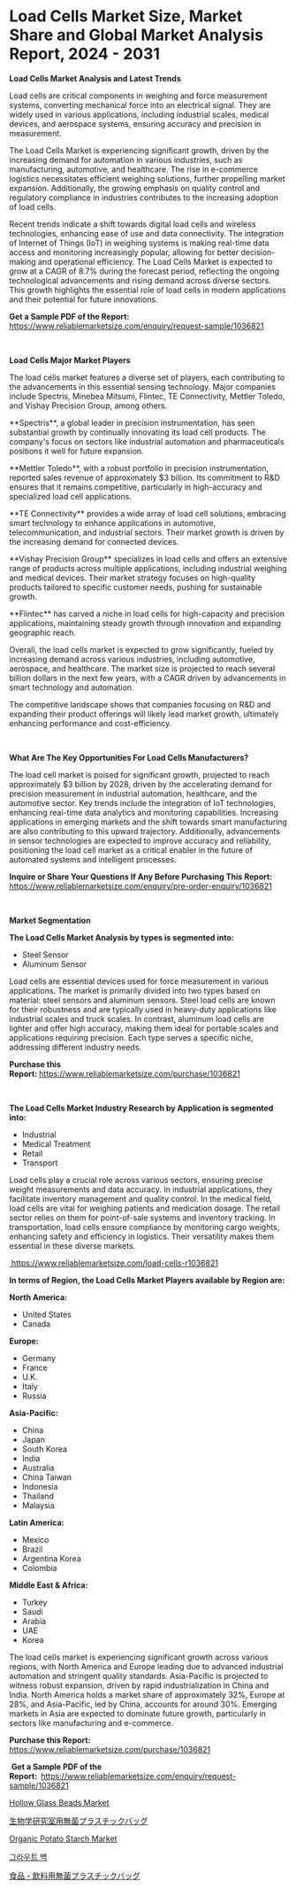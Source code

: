 <p><h1>Load Cells Market Size, Market Share and Global Market Analysis Report, 2024 - 2031</h1></p><p><strong>Load Cells Market Analysis and Latest Trends</strong></p>
<p><p>Load cells are critical components in weighing and force measurement systems, converting mechanical force into an electrical signal. They are widely used in various applications, including industrial scales, medical devices, and aerospace systems, ensuring accuracy and precision in measurement.</p><p>The Load Cells Market is experiencing significant growth, driven by the increasing demand for automation in various industries, such as manufacturing, automotive, and healthcare. The rise in e-commerce logistics necessitates efficient weighing solutions, further propelling market expansion. Additionally, the growing emphasis on quality control and regulatory compliance in industries contributes to the increasing adoption of load cells.</p><p>Recent trends indicate a shift towards digital load cells and wireless technologies, enhancing ease of use and data connectivity. The integration of Internet of Things (IoT) in weighing systems is making real-time data access and monitoring increasingly popular, allowing for better decision-making and operational efficiency. The Load Cells Market is expected to grow at a CAGR of 8.7% during the forecast period, reflecting the ongoing technological advancements and rising demand across diverse sectors. This growth highlights the essential role of load cells in modern applications and their potential for future innovations.</p></p>
<p><strong>Get a Sample PDF of the Report:&nbsp;</strong> <a href="https://www.reliablemarketsize.com/enquiry/request-sample/1036821">https://www.reliablemarketsize.com/enquiry/request-sample/1036821</a></p>
<p>&nbsp;</p>
<p><strong>Load Cells Major Market Players</strong></p>
<p><p>The load cells market features a diverse set of players, each contributing to the advancements in this essential sensing technology. Major companies include Spectris, Minebea Mitsumi, Flintec, TE Connectivity, Mettler Toledo, and Vishay Precision Group, among others.</p><p>**Spectris**, a global leader in precision instrumentation, has seen substantial growth by continually innovating its load cell products. The company's focus on sectors like industrial automation and pharmaceuticals positions it well for future expansion.</p><p>**Mettler Toledo**, with a robust portfolio in precision instrumentation, reported sales revenue of approximately $3 billion. Its commitment to R&D ensures that it remains competitive, particularly in high-accuracy and specialized load cell applications.</p><p>**TE Connectivity** provides a wide array of load cell solutions, embracing smart technology to enhance applications in automotive, telecommunication, and industrial sectors. Their market growth is driven by the increasing demand for connected devices.</p><p>**Vishay Precision Group** specializes in load cells and offers an extensive range of products across multiple applications, including industrial weighing and medical devices. Their market strategy focuses on high-quality products tailored to specific customer needs, pushing for sustainable growth.</p><p>**Flintec** has carved a niche in load cells for high-capacity and precision applications, maintaining steady growth through innovation and expanding geographic reach.</p><p>Overall, the load cells market is expected to grow significantly, fueled by increasing demand across various industries, including automotive, aerospace, and healthcare. The market size is projected to reach several billion dollars in the next few years, with a CAGR driven by advancements in smart technology and automation.</p><p>The competitive landscape shows that companies focusing on R&D and expanding their product offerings will likely lead market growth, ultimately enhancing performance and cost-efficiency.</p></p>
<p>&nbsp;</p>
<p><strong>What Are The Key Opportunities For Load Cells Manufacturers?</strong></p>
<p><p>The load cell market is poised for significant growth, projected to reach approximately $3 billion by 2028, driven by the accelerating demand for precision measurement in industrial automation, healthcare, and the automotive sector. Key trends include the integration of IoT technologies, enhancing real-time data analytics and monitoring capabilities. Increasing applications in emerging markets and the shift towards smart manufacturing are also contributing to this upward trajectory. Additionally, advancements in sensor technologies are expected to improve accuracy and reliability, positioning the load cell market as a critical enabler in the future of automated systems and intelligent processes.</p></p>
<p><strong>Inquire or Share Your Questions If Any Before Purchasing This Report:</strong> <a href="https://www.reliablemarketsize.com/enquiry/pre-order-enquiry/1036821">https://www.reliablemarketsize.com/enquiry/pre-order-enquiry/1036821</a></p>
<p>&nbsp;</p>
<p><strong>Market Segmentation</strong></p>
<p><strong>The Load Cells Market Analysis by types is segmented into:</strong></p>
<p><ul><li>Steel Sensor</li><li>Aluminum Sensor</li></ul></p>
<p><p>Load cells are essential devices used for force measurement in various applications. The market is primarily divided into two types based on material: steel sensors and aluminum sensors. Steel load cells are known for their robustness and are typically used in heavy-duty applications like industrial scales and truck scales. In contrast, aluminum load cells are lighter and offer high accuracy, making them ideal for portable scales and applications requiring precision. Each type serves a specific niche, addressing different industry needs.</p></p>
<p><strong>Purchase this Report:&nbsp;</strong><a href="https://www.reliablemarketsize.com/purchase/1036821">https://www.reliablemarketsize.com/purchase/1036821</a></p>
<p>&nbsp;</p>
<p><strong>The Load Cells Market Industry Research by Application is segmented into:</strong></p>
<p><ul><li>Industrial</li><li>Medical Treatment</li><li>Retail</li><li>Transport</li></ul></p>
<p><p>Load cells play a crucial role across various sectors, ensuring precise weight measurements and data accuracy. In industrial applications, they facilitate inventory management and quality control. In the medical field, load cells are vital for weighing patients and medication dosage. The retail sector relies on them for point-of-sale systems and inventory tracking. In transportation, load cells ensure compliance by monitoring cargo weights, enhancing safety and efficiency in logistics. Their versatility makes them essential in these diverse markets.</p></p>
<p><a href="https://www.reliablemarketsize.com/load-cells-r1036821">&nbsp;https://www.reliablemarketsize.com/load-cells-r1036821</a></p>
<p><strong>In terms of Region, the Load Cells Market Players available by Region are:</strong></p>
<p>
    <p> <strong> North America: </strong>
        <ul>
            <li>United States</li>
            <li>Canada</li>
        </ul>
        </p> 
    <p> <strong> Europe: </strong>
        <ul>
            <li>Germany</li>
            <li>France</li>
            <li>U.K.</li>
            <li>Italy</li>
            <li>Russia</li>
        </ul>
        </p> 
    <p> <strong> Asia-Pacific: </strong>
        <ul>
            <li>China</li>
            <li>Japan</li>
            <li>South Korea</li>
            <li>India</li>
            <li>Australia</li>
            <li>China Taiwan</li>
            <li>Indonesia</li>
            <li>Thailand</li>
            <li>Malaysia</li>
        </ul>
        </p> 
    <p> <strong> Latin America: </strong>
        <ul>
            <li>Mexico</li>
            <li>Brazil</li>
            <li>Argentina Korea</li>
            <li>Colombia</li>
        </ul>
        </p> 
    <p> <strong> Middle East & Africa: </strong>
        <ul>
            <li>Turkey</li>
            <li>Saudi</li>
            <li>Arabia</li>
            <li>UAE</li>
            <li>Korea</li>
        </ul>
    </p>
    </p>
<p><p>The load cells market is experiencing significant growth across various regions, with North America and Europe leading due to advanced industrial automation and stringent quality standards. Asia-Pacific is projected to witness robust expansion, driven by rapid industrialization in China and India. North America holds a market share of approximately 32%, Europe at 28%, and Asia-Pacific, led by China, accounts for around 30%. Emerging markets in Asia are expected to dominate future growth, particularly in sectors like manufacturing and e-commerce.</p></p>
<p><strong>Purchase this Report: </strong><a href="https://www.reliablemarketsize.com/purchase/1036821">https://www.reliablemarketsize.com/purchase/1036821</a></p>
<p>&nbsp;<strong>Get a Sample PDF of the Report:&nbsp;&nbsp;</strong><a href="https://www.reliablemarketsize.com/enquiry/request-sample/1036821">https://www.reliablemarketsize.com/enquiry/request-sample/1036821</a></p>
<p><strong></strong></p>
<p><p><a href="https://www.linkedin.com/pulse/hollow-glass-beads-market-revolution-2024-2031-trends-shaping-yvujc?trackingId=QKPUneZdQ66PN2CnfcLehA%3D%3D">Hollow Glass Beads Market</a></p><p><a href="https://medium.com/@lonnierami89675202/biology-laboratory-sterile-plastic-bags-d40c94605713">生物学研究室用無菌プラスチックバッグ</a></p><p><a href="https://www.linkedin.com/pulse/global-organic-potato-starch-market-trends-forecasts-strategic-edm1c?trackingId=%2B29Tc2IUTyCSS32drwKWWA%3D%3D">Organic Potato Starch Market</a></p><p><a href="https://medium.com/@brucenelson1907/%EA%B7%B8%EB%9D%BC%EC%9A%B0%ED%8A%B8-%EB%B0%B1-%EC%8B%9C%EC%9E%A5-%EC%8B%9C%EC%9E%A5-%EC%84%B8%EB%B6%84%ED%99%94-%EC%A7%80%EB%A6%AC%EC%A0%81-%EC%A7%80%EC%97%AD-%EB%B0%8F-2031%EB%85%84%EA%B9%8C%EC%A7%80%EC%9D%98-%EC%8B%9C%EC%9E%A5-%EC%A0%84%EB%A7%9D-c435f4af3e69">그라우트 백</a></p><p><a href="https://medium.com/@lonnierami89675202/food-beverage-sterile-plastic-bags-1f6b2140fcf7">食品・飲料用無菌プラスチックバッグ</a></p></p>